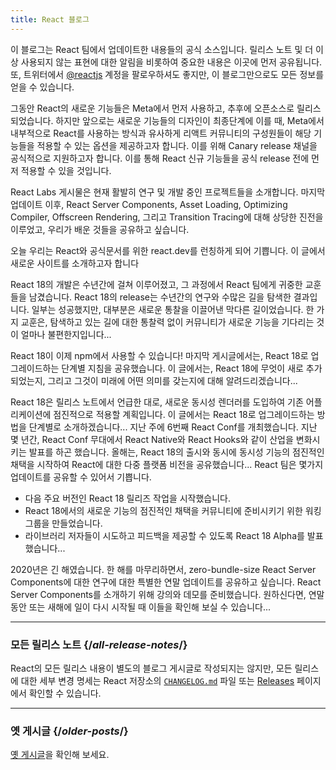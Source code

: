 ```yaml
---
title: React 블로그
---
```


<Intro>

이 블로그는 React 팀에서 업데이트한 내용들의 공식 소스입니다. 릴리스 노트 및 더 이상 사용되지 않는 표현에 대한 알림을 비롯하여 중요한 내용은 이곳에 먼저 공유됩니다. 또, 트위터에서 [@reactjs](https://twitter.com/reactjs) 계정을 팔로우하셔도 좋지만, 이 블로그만으로도 모든 정보를 얻을 수 있습니다.

</Intro>

<div className="sm:-mx-5 flex flex-col gap-5 mt-12">

<BlogCard title="React Canaries: Incremental Feature Rollout Outside Meta" date="May 3, 2023" url="/blog/2023/05/03/react-canaries">

그동안 React의 새로운 기능들은 Meta에서 먼저 사용하고, 추후에 오픈소스로 릴리스 되었습니다. 하지만 앞으로는 새로운 기능들의 디자인이 최종단계에 이를 때, Meta에서 내부적으로 React를 사용하는 방식과 유사하게 리액트 커뮤니티의 구성원들이 해당 기능들을 적용할 수 있는 옵션을 제공하고자 합니다. 이를 위해 Canary release 채널을 공식적으로 지원하고자 합니다. 이를 통해 React 신규 기능들을 공식 release 전에 먼저 적용할 수 있을 것입니다.

</BlogCard>

<BlogCard title="React Labs: What We've Been Working On – March 2023" date="March 22, 2023" url="/blog/2023/03/22/react-labs-what-we-have-been-working-on-march-2023">

React Labs 게시물은 현재 활발히 연구 및 개발 중인 프로젝트들을 소개합니다. 마지막 업데이트 이후, React Server Components, Asset Loading, Optimizing Compiler, Offscreen Rendering, 그리고 Transition Tracing에 대해 상당한 진전을 이루었고, 우리가 배운 것들을 공유하고 싶습니다.

</BlogCard>


<BlogCard title="Introducing react.dev" date="March 16, 2023" url="/blog/2023/03/16/introducing-react-dev">

오늘 우리는 React와 공식문서를 위한 react.dev를 런칭하게 되어 기쁩니다. 이 글에서 새로운 사이트를 소개하고자 합니다

</BlogCard>


<BlogCard title="React Labs: What We've Been Working On – June 2022" date="June 15, 2022" url="/blog/2022/06/15/react-labs-what-we-have-been-working-on-june-2022">

React 18의 개발은 수년간에 걸쳐 이루어졌고, 그 과정에서 React 팀에게 귀중한 교훈들을 남겼습니다. React 18의 release는 수년간의 연구와 수많은 길을 탐색한 결과입니다. 일부는 성공했지만, 대부분은 새로운 통찰을 이끌어낸 막다른 길이었습니다. 한 가지 교훈은, 탐색하고 있는 길에 대한 통찰력 없이 커뮤니티가 새로운 기능을 기다리는 것이 얼마나 불편한지입니다...

</BlogCard>

<BlogCard title="React v18.0" date="March 29, 2022" url="/blog/2022/03/29/react-v18">

React 18이 이제 npm에서 사용할 수 있습니다! 마지막 게시글에서는, React 18로 업그레이드하는 단계별 지침을 공유했습니다. 이 글에서는, React 18에 무엇이 새로 추가되었는지, 그리고 그것이 미래에 어떤 의미를 갖는지에 대해 알려드리겠습니다...

</BlogCard>

<BlogCard title="React 18로 업그레이드하는 방법" date="2022년 3월 8일" url="/blog/2022/03/08/react-18-upgrade-guide">
React 18은 릴리스 노트에서 언급한 대로, 새로운 동시성 렌더러를 도입하여 기존 어플리케이션에 점진적으로 적용할 계획입니다. 이 글에서는 React 18로 업그레이드하는 방법을 단계별로 소개하겠습니다...
</BlogCard>

<BlogCard title="React Conf 2021 Recap" date="December 17, 2021" url="/blog/2021/12/17/react-conf-2021-recap">
지난 주에 6번째 React Conf를 개최했습니다. 지난 몇 년간, React Conf 무대에서 React Native와 React Hooks와 같이 산업을 변화시키는 발표를 하곤 했습니다. 올해는, React 18의 출시와 동시에 동시성 기능의 점진적인 채택을 시작하여 React에 대한 다중 플랫폼 비전을 공유했습니다...
</BlogCard>

<BlogCard title="The Plan for React 18" date="June 8, 2021" url="/blog/2021/06/08/the-plan-for-react-18">
React 팀은 몇가지 업데이트를 공유할 수 있어서 기쁩니다.

- 다음 주요 버전인 React 18 릴리즈 작업을 시작했습니다.
- React 18에서의 새로운 기능의 점진적인 채택을 커뮤니티에 준비시키기 위한 워킹 그룹을 만들었습니다.
- 라이브러리 저자들이 시도하고 피드백을 제공할 수 있도록 React 18 Alpha를 발표했습니다...
</BlogCard>

<BlogCard title="Introducing Zero-Bundle-Size React Server Components" date="December 21, 2020" url="/blog/2020/12/21/data-fetching-with-react-server-components">
2020년은 긴 해였습니다. 한 해를 마무리하면서, zero-bundle-size React Server Components에 대한 연구에 대한 특별한 연말 업데이트를 공유하고 싶습니다. React Server Components를 소개하기 위해 강의와 데모를 준비했습니다. 원하신다면, 연말 동안 또는 새해에 일이 다시 시작될 때 이들을 확인해 보실 수 있습니다...
</BlogCard>

</div>

---

### 모든 릴리스 노트 {/*all-release-notes*/}

React의 모든 릴리스 내용이 별도의 블로그 게시글로 작성되지는 않지만, 모든 릴리스에 대한 세부 변경 명세는 React 저장소의 [`CHANGELOG.md`](https://github.com/facebook/react/blob/main/CHANGELOG.md) 파일 또는 [Releases](https://github.com/facebook/react/releases) 페이지에서 확인할 수 있습니다.

---

### 옛 게시글 {/*older-posts*/}

[옛 게시글](https://reactjs.org/blog/all.html)을 확인해 보세요.

<div className="h-12"></div>
